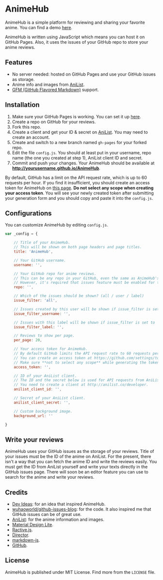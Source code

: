 # AnimeHub

AnimeHub is a simple platform for reviewing and sharing your favorite anime. You can find a demo [here](http://bitex.me/AnimeHub/).

AnimeHub is written using JavaScript which means you can host it on GitHub Pages. Also, it uses the issues of your GitHub repo to store your anime reviews.

## Features

 - No server needed: hosted on GitHub Pages and use your GitHub issues as storage.
 - Anime info and images from [AniList](https://anilist.co/).
 - [GFM (GitHub Flavored Markdown)](https://help.github.com/articles/github-flavored-markdown/) support.

## Installation

 1. Make sure your GitHub Pages is working. You can set it up [here](https://pages.github.com/).
 2. Create a repo on GitHub for your reviews.
 3. Fork this repo.
 4. Create a client and get your ID & secret on [AniList](http://anilist.co/developer). You may need to create an account.
 5. Create and switch to a new branch named `gh-pages` for your forked repo.
 6. Edit the file `config.js`. You should at least put in your username, repo name (the one you created at step 1), AniList client ID and secret.
 7. Commit and push your changes. Your AnimeHub should be available at **http://yourusername.github.io/AnimeHub**.

By default, GitHub has a limit on the API request rate, which is up to 60 requests per hour. If you find it insufficient, you should create an access token for AnimeHub on [this page](https://github.com/settings/tokens). **Do not select any scope when creating your access token**. You will see your newly created token after submitting your generation form and you should copy and paste it into the `config.js`.

## Configurations

You can customize AnimeHub by editing `config.js`.

```javascript
var _config = {

    // Title of your AnimeHub.
    // This will be shown on both page headers and page titles.
    title: 'AnimeHub',

    // Your GitHub username.
    username: '',

    // Your GitHub repo for anime reviews.
    // This can be any repo in your GitHub, even the same as AnimeHub's repo.
    // However, it's required that issues feature must be enabled for this repo.
    repo: '',

    // Which of the issues should be shown? (all / user / label)
    issue_filter: 'all',

    // Issues created by this user will be shown if issue_filter is set to 'user'.
    issue_filter_username: '',

    // Issues with this label will be shown if issue_filter is set to 'label'.
    issue_filter_label: '',

    // Reviews to show per page.
    per_page: 20,

    // Your access token for AnimeHub.
    // By default GitHub limits the API request rate to 60 requests per hour.
    // You can create an access token at https://github.com/settings/tokens to increase the rate.
    // Make sure **not to select any scope** while generating the token. 
    access_token: '',

    // ID of your AniList client.
    // The ID and the secret below is used for API requests from AniList.
    // You need to create a client at http://anilist.co/developer.
    anilist_client_id: '',

    // Secret of your AniList client.
    anilist_client_secret: '',

    // Custom background image.
    background_url: ''

}
```

## Write your reviews

AnimeHub uses your GitHub issues as the storage of your reviews. Title of your issues must be the ID of the anime on AniList. For the present, there isn't a way that you can fetch the anime ID and write the reviews easily. You must get the ID from AniList yourself and write your texts directly in the GitHub issues page. There will soon be an editor feature you can use to search for the anime and write your reviews. 

## Credits

 - [Dev Ideas](https://devideas.github.io/): for an idea that inspired AnimeHub.
 - [wuhaoworld/github-issues-blog](https://github.com/wuhaoworld/github-issues-blog): for the code. It also inspired me that GitHub issues can be of great use.
 - [AniList](https://anilist.co/): for the anime information and images.
 - [Material Design Lite](http://www.getmdl.io/).
 - [Ractive.js](http://www.ractivejs.org/).
 - [Director](https://github.com/flatiron/director).
 - [markdown-js](https://github.com/evilstreak/markdown-js).
 - [GitHub](https://github.com).

## License

AnimeHub is published under MIT License. Find more from the `LICENSE` file.
